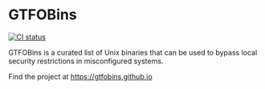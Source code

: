 # GTFOBins

[![CI status](https://github.com/GTFOBins/GTFOBins.github.io/actions/workflows/ci.yml/badge.svg)](https://github.com/GTFOBins/GTFOBins.github.io/actions?query=workflow:CI)

GTFOBins is a curated list of Unix binaries that can be used to bypass local security restrictions in misconfigured systems.

Find the project at https://gtfobins.github.io
